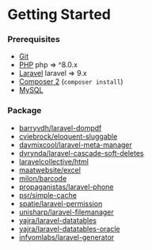 #  Getting Started

### Prerequisites

-   [Git](https://git-scm.com/)
-   [PHP](https://php.net/)  php => ^8.0.x
-   [Laravel](https://laravel.com/docs/9.x)  laravel => 9.x
-   [Composer 2](http://getcompose.org/)  (`composer install`)
-   [MySQL](https://www.mysql.com/)

### Package
- [barryvdh/laravel-dompdf](https://github.com/barryvdh/laravel-dompdf)
- [cviebrock/eloquent-sluggable](https://github.com/cviebrock/eloquent-sluggable)
- [davmixcool/laravel-meta-manager](https://github.com/davmixcool/laravel-meta-manager)
- [dyrynda/laravel-cascade-soft-deletes](https://github.com/dyrynda/laravel-cascade-soft-deletes)
- [laravelcollective/html](https://github.com/laravelcollective/html)
- [maatwebsite/excel](https://github.com/maatwebsite/excel)
- [milon/barcode](https://github.com/milon/barcode)
- [propaganistas/laravel-phone](https://github.com/propaganistas/laravel-phone)
- [psr/simple-cache](https://github.com/psr/simple-cache)
- [spatie/laravel-permission](https://github.com/spatie/laravel-permission)
- [unisharp/laravel-filemanager](https://github.com/unisharp/laravel-filemanager)
- [yajra/laravel-datatables](https://github.com/yajra/laravel-datatables)
- [yajra/laravel-datatables-oracle](https://github.com/yajra/laravel-datatables-oracle)
- [infyomlabs/laravel-generator](https://github.com/infyomlabs/laravel-generator)
